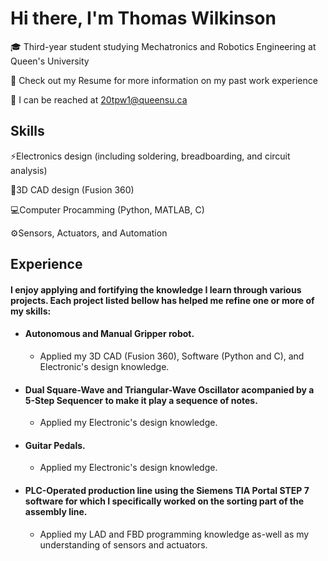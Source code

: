 # Hi there, I'm Thomas Wilkinson

🎓 Third-year student studying Mechatronics and Robotics Engineering at Queen's University

📄 Check out my Resume for more information on my past work experience

📧 I can be reached at 20tpw1@queensu.ca

## Skills
⚡Electronics design (including soldering, breadboarding, and circuit analysis)

📐3D CAD design (Fusion 360)

💻Computer Procamming (Python, MATLAB, C)

⚙️Sensors, Actuators, and Automation 

## Experience
#### I enjoy applying and fortifying the knowledge I learn through various projects. Each project listed bellow has helped me refine one or more of my skills:


- #### Autonomous and Manual Gripper robot.
    - Applied my 3D CAD (Fusion 360), Software (Python and C), and Electronic's design knowledge.

  
- #### Dual Square-Wave and Triangular-Wave Oscillator acompanied by a 5-Step Sequencer to make it play a sequence of notes.
    - Applied my Electronic's design knowledge.
      
 
- #### Guitar Pedals.
    - Applied my Electronic's design knowledge.
      
  
- #### PLC-Operated production line using the Siemens TIA Portal STEP 7 software for which I specifically worked on the sorting part of the assembly line.
    - Applied my LAD and FBD programming knowledge as-well as my understanding of sensors and actuators.






